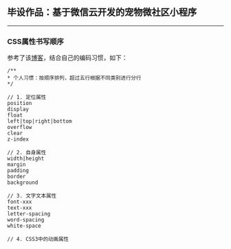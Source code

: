 ## 毕设作品：基于微信云开发的宠物微社区小程序

---

### CSS属性书写顺序
参考了该[博客](https://blog.csdn.net/eaglewyy/article/details/80989825)，结合自己的编码习惯，如下：
```
/**
* 个人习惯：按顺序排列，超过五行根据不同类别进行分行
*/

// 1. 定位属性
position
display
float 
left|top|right|bottom 
overflow 
clear 
z-index

// 2. 自身属性
width|height 
margin 
padding 
border 
background

// 3. 文字文本属性
font-xxx
text-xxx
letter-spacing
word-spacing
white-space 

// 4. CSS3中的动画属性
```


